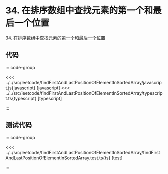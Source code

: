 # 34. 在排序数组中查找元素的第一个和最后一个位置

[34. 在排序数组中查找元素的第一个和最后一个位置](https://leetcode.cn/problems/find-first-and-last-position-of-element-in-sorted-array/description/)

## 代码

::: code-group

<<< ../../src/leetcode/findFirstAndLastPositionOfElementInSortedArray/javascript.js{javascript} [javascript]
<<< ../../src/leetcode/findFirstAndLastPositionOfElementInSortedArray/typescript.ts{typescript} [typescript]

:::

## 测试代码

::: code-group

<<< ../../src/leetcode/findFirstAndLastPositionOfElementInSortedArray/findFirstAndLastPositionOfElementInSortedArray.test.ts{ts} [test]

:::
